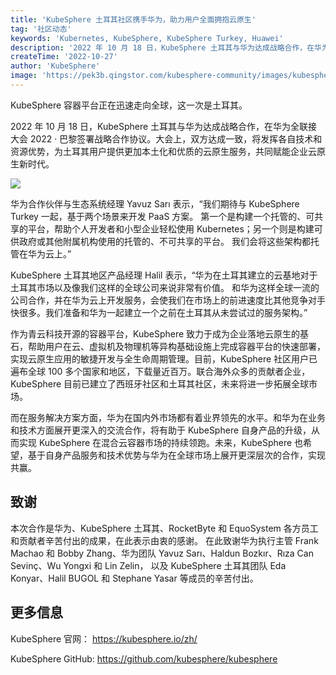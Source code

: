 ```yaml
---
title: 'KubeSphere 土耳其社区携手华为，助力用户全面拥抱云原生'
tag: '社区动态'
keywords: 'Kubernetes, KubeSphere, KubeSphere Turkey, Huawei'
description: '2022 年 10 月 18 日，KubeSphere 土耳其与华为达成战略合作，在华为全联接大会 2022 · 巴黎签署战略合作协议。'
createTime: '2022-10-27'
author: 'KubeSphere'
image: 'https://pek3b.qingstor.com/kubesphere-community/images/kubesphere-turkey-huawei.jpeg'
---
```


KubeSphere 容器平台正在迅速走向全球，这一次是土耳其。

2022 年 10 月 18 日，KubeSphere 土耳其与华为达成战略合作，在华为全联接大会 2022 · 巴黎签署战略合作协议。大会上，双方达成一致，将发挥各自技术和资源优势，为土耳其用户提供更加本土化和优质的云原生服务，共同赋能企业云原生新时代。

![](http://pek3b.qingstor.com/kubesphere-community/images/kubesphere-turkey-huawei.jpeg)

华为合作伙伴与生态系统经理 Yavuz Sarı 表示，“我们期待与 KubeSphere Turkey 一起，基于两个场景来开发 PaaS 方案。 第一个是构建一个托管的、可共享的平台，帮助个人开发者和小型企业轻松使用 Kubernetes；另一个则是构建可供政府或其他附属机构使用的托管的、不可共享的平台。 我们会将这些架构都托管在华为云上。”

KubeSphere 土耳其地区产品经理 Halil 表示，“华为在土耳其建立的云基地对于土耳其市场以及像我们这样的全球公司来说非常有价值。 和华为这样全球一流的公司合作，并在华为云上开发服务，会使我们在市场上的前进速度比其他竞争对手快很多。我们准备和华为一起建立一个之前在土耳其从未尝试过的服务架构。”

作为青云科技开源的容器平台，KubeSphere 致力于成为企业落地云原生的基石，帮助用户在云、虚拟机及物理机等异构基础设施上完成容器平台的快速部署，实现云原生应用的敏捷开发与全生命周期管理。目前，KubeSphere 社区用户已遍布全球 100 多个国家和地区，下载量近百万。联合海外众多的贡献者企业，KubeSphere 目前已建立了西班牙社区和土耳其社区，未来将进一步拓展全球市场。

而在服务解决方案方面，华为在国内外市场都有着业界领先的水平。和华为在业务和技术方面展开更深入的交流合作，将有助于 KubeSphere 自身产品的升级，从而实现 KubeSphere 在混合云容器市场的持续领跑。未来，KubeSphere 也希望，基于自身产品服务和技术优势与华为在全球市场上展开更深层次的合作，实现共赢。

## 致谢

本次合作是华为、KubeSphere 土耳其、RocketByte 和 EquoSystem 各方员工和贡献者辛苦付出的成果，在此表示由衷的感谢。 在此致谢华为执行主管 Frank Machao 和 Bobby Zhang、华为团队 Yavuz Sarı、Haldun Bozkır、Rıza Can Sevinç、Wu Yongxi 和 Lin Zelin， 以及 KubeSphere 土耳其团队 Eda Konyar、Halil BUGOL 和 Stephane Yasar 等成员的辛苦付出。

## 更多信息

KubeSphere 官网： https://kubesphere.io/zh/

KubeSphere GitHub: https://github.com/kubesphere/kubesphere


